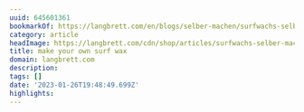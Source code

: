 ```yaml
---
uuid: 645601361
bookmarkOf: https://langbrett.com/en/blogs/selber-machen/surfwachs-selber-machen
category: article
headImage: https://langbrett.com/cdn/shop/articles/surfwachs-selber-machen-126424_600x.jpg?v=1660785222
title: make your own surf wax
domain: langbrett.com
description: 
tags: []
date: '2023-01-26T19:48:49.699Z'
highlights: 
---
```



